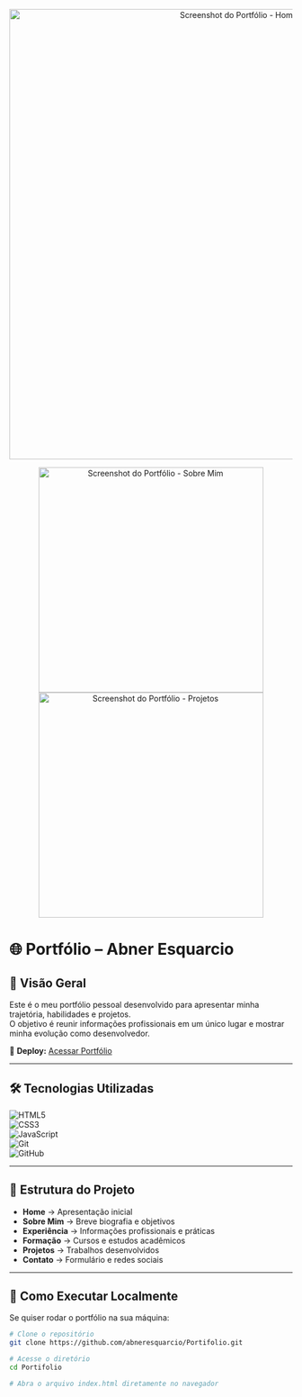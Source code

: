 <p align="center">
  <!-- Print 1 -->
  <img src="https://github.com/abneresquarcio/Portifolio/blob/main/assets/print1.png" width="800" alt="Screenshot do Portfólio - Home"/>
</p>

<p align="center">
  <!-- Print 2 -->
  <img src="https://github.com/abneresquarcio/Portifolio/blob/main/assets/print2.png" width="400" alt="Screenshot do Portfólio - Sobre Mim"/>
  <!-- Print 3 -->
  <img src="https://github.com/abneresquarcio/Portifolio/blob/main/assets/print3.png" width="400" alt="Screenshot do Portfólio - Projetos"/>
</p>


# 🌐 Portfólio – Abner Esquarcio

## 📌 Visão Geral
Este é o meu portfólio pessoal desenvolvido para apresentar minha trajetória, habilidades e projetos.  
O objetivo é reunir informações profissionais em um único lugar e mostrar minha evolução como desenvolvedor.  

🔗 **Deploy:** [Acessar Portfólio](https://abneresquarcio.github.io/Portifolio/)

---

## 🛠️ Tecnologias Utilizadas
![HTML5](https://img.shields.io/badge/HTML5-E34F26?style=for-the-badge&logo=html5&logoColor=white)  
![CSS3](https://img.shields.io/badge/CSS3-1572B6?style=for-the-badge&logo=css3&logoColor=white)  
![JavaScript](https://img.shields.io/badge/JavaScript-F7DF1E?style=for-the-badge&logo=javascript&logoColor=black)  
![Git](https://img.shields.io/badge/Git-F05032?style=for-the-badge&logo=git&logoColor=white)  
![GitHub](https://img.shields.io/badge/GitHub-181717?style=for-the-badge&logo=github&logoColor=white)  

---

## 📂 Estrutura do Projeto
- **Home** → Apresentação inicial  
- **Sobre Mim** → Breve biografia e objetivos  
- **Experiência** → Informações profissionais e práticas  
- **Formação** → Cursos e estudos acadêmicos  
- **Projetos** → Trabalhos desenvolvidos  
- **Contato** → Formulário e redes sociais  

---

## 🚀 Como Executar Localmente
Se quiser rodar o portfólio na sua máquina:  

```bash
# Clone o repositório
git clone https://github.com/abneresquarcio/Portifolio.git

# Acesse o diretório
cd Portifolio

# Abra o arquivo index.html diretamente no navegador
